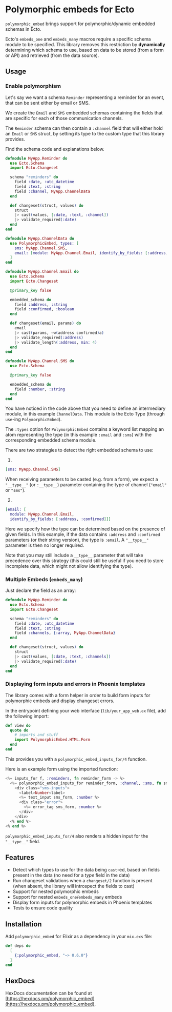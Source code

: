 # Polymorphic embeds for Ecto

`polymorphic_embed` brings support for polymorphic/dynamic embedded schemas in Ecto.

Ecto's `embeds_one` and `embeds_many` macros require a specific schema module to be specified. This library removes this restriction by **dynamically** determining which schema to use, based on data to be stored (from a form or API) and retrieved (from the data source).

## Usage

### Enable polymorphism

Let's say we want a schema `Reminder` representing a reminder for an event, that can be sent either by email or SMS.

We create the `Email` and `SMS` embedded schemas containing the fields that are specific for each of those communication channels.

The `Reminder` schema can then contain a `:channel` field that will either hold an `Email` or `SMS` struct, by setting its type to the custom type that this library provides.

Find the schema code and explanations below.

```elixir
defmodule MyApp.Reminder do
  use Ecto.Schema
  import Ecto.Changeset

  schema "reminders" do
    field :date, :utc_datetime
    field :text, :string
    field :channel, MyApp.ChannelData
  end

  def changeset(struct, values) do
    struct
    |> cast(values, [:date, :text, :channel])
    |> validate_required(:date)
  end
end
```

```elixir
defmodule MyApp.ChannelData do
  use PolymorphicEmbed, types: [
    sms: MyApp.Channel.SMS,
    email: [module: MyApp.Channel.Email, identify_by_fields: [:address, :confirmed]]
  ]
end
```

```elixir
defmodule MyApp.Channel.Email do
  use Ecto.Schema
  import Ecto.Changeset

  @primary_key false

  embedded_schema do
    field :address, :string
    field :confirmed, :boolean
  end

  def changeset(email, params) do
    email
    |> cast(params, ~w(address confirmed)a)
    |> validate_required(:address)
    |> validate_length(:address, min: 4)
  end
end
```

```elixir
defmodule MyApp.Channel.SMS do
  use Ecto.Schema

  @primary_key false

  embedded_schema do
    field :number, :string
  end
end
```

You have noticed in the code above that you need to define an intermediary module, in this example `ChannelData`. This module is the Ecto Type (through `use`-ing `PolymorphicEmbed`).

The `:types` option for `PolymorphicEmbed` contains a keyword list mapping an atom representing the type (in this example `:email` and `:sms`) with the corresponding embedded schema module.

There are two strategies to detect the right embedded schema to use:

1.
```elixir
[sms: MyApp.Channel.SMS]
```

When receiving parameters to be casted (e.g. from a form), we expect a `"__type__"` (or `:__type__`) parameter
containing the type of channel (`"email"` or `"sms"`).

2.
```elixir
[email: [
  module: MyApp.Channel.Email,
  identify_by_fields: [:address, :confirmed]]]
```

Here we specify how the type can be determined based on the presence of given fields. In this example, if the data contains `:address` and `:confirmed` parameters (or their string version), the type is `:email`. A `"__type__"` parameter is then no longer required.

Note that you may still include a `__type__` parameter that will take precedence over this strategy (this could still be useful if you need to store incomplete data, which might not allow identifying the type).

### Multiple Embeds (`embeds_many`)

Just declare the field as an array:

```elixir
defmodule MyApp.Reminder do
  use Ecto.Schema
  import Ecto.Changeset

  schema "reminders" do
    field :date, :utc_datetime
    field :text, :string
    field :channels, {:array, MyApp.ChannelData}
  end

  def changeset(struct, values) do
    struct
    |> cast(values, [:date, :text, :channels])
    |> validate_required(:date)
  end
end
```

### Displaying form inputs and errors in Phoenix templates

The library comes with a form helper in order to build form inputs for polymorphic embeds and display changeset errors.

In the entrypoint defining your web interface (`lib/your_app_web.ex` file), add the following import:

```elixir
def view do
  quote do
    # imports and stuff
    import PolymorphicEmbed.HTML.Form
  end
end
```

This provides you with a `polymorphic_embed_inputs_for/4` function.

Here is an example form using the imported function:

```elixir
<%= inputs_for f, :reminders, fn reminder_form -> %>
  <%= polymorphic_embed_inputs_for reminder_form, :channel, :sms, fn sms_form -> %>
    <div class="sms-inputs">
      <label>Number<label>
      <%= text_input sms_form, :number %>
      <div class="error">
        <%= error_tag sms_form, :number %>
      </div>
    </div>
  <% end %>
<% end %>
```

`polymorphic_embed_inputs_for/4` also renders a hidden input for the `"__type__"` field.

## Features

* Detect which types to use for the data being `cast`-ed, based on fields present in the data (no need for a *type* field in the data)
* Run changeset validations when a `changeset/2` function is present (when absent, the library will introspect the fields to cast)
* Support for nested polymorphic embeds
* Support for nested `embeds_one`/`embeds_many` embeds
* Display form inputs for polymorphic embeds in Phoenix templates
* Tests to ensure code quality

## Installation

Add `polymorphic_embed` for Elixir as a dependency in your `mix.exs` file:

```elixir
def deps do
  [
    {:polymorphic_embed, "~> 0.6.0"}
  ]
end
```

## HexDocs

HexDocs documentation can be found at [https://hexdocs.pm/polymorphic_embed](https://hexdocs.pm/polymorphic_embed).
